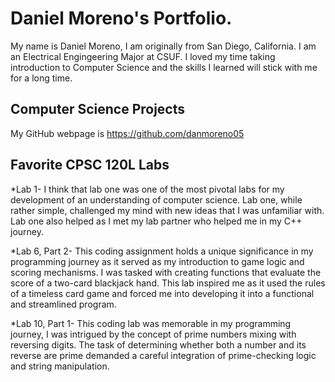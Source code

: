 # Daniel Moreno's Portfolio.

My name is Daniel Moreno, I am originally from San Diego, California. I am an Electrical Engingeering Major at CSUF. I loved my time taking introduction to Computer Science and the skills I learned will stick with me for a long time. 

## Computer Science Projects
  My GitHub webpage is https://github.com/danmoreno05

## Favorite CPSC 120L Labs
*Lab 1-
    I think that lab one was one of the most pivotal labs for my development of an understanding of computer science. Lab one, while rather simple, challenged my mind with new ideas that I was unfamiliar with. Lab one also helped as I met my lab partner who helped me in my C++ journey. 

*Lab 6, Part 2-
    This coding assignment holds a unique significance in my programming journey as it served as my introduction to game logic and scoring mechanisms. I was tasked with creating functions that evaluate the score of a two-card blackjack hand. This lab inspired me as it used the rules of a timeless card game and forced me into developing it into a functional and streamlined program.

*Lab 10, Part 1-
    This coding lab was memorable in my programming journey, I was intrigued by the concept of prime numbers mixing with reversing digits. The task of determining whether both a number and its reverse are prime demanded a careful integration of prime-checking logic and string manipulation. 
